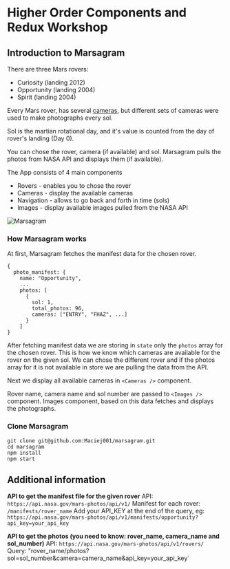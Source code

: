 # Higher Order Components and Redux Workshop

## Introduction to Marsagram

There are three Mars rovers:

 - Curiosity (landing 2012)
 - Opportunity (landing 2004)
 - Spirit (landing 2004)

Every Mars rover, has several [cameras](https://api.nasa.gov/api.html#MarsPhotos), but different sets of cameras were used to make photographs every sol.

Sol is the martian rotational day, and it's value is counted from the day of rover's landing (Day 0).

You can chose the rover, camera (if available) and sol. Marsagram pulls the photos from NASA API and displays them (if available).

The App consists of 4 main components

 - Rovers - enables you to chose the rover
 - Cameras - display the available cameras
 - Navigation - allows to go back and forth in time (sols)
 - Images - display available images pulled from the NASA API

![Marsagram](https://s3-eu-west-1.amazonaws.com/codecamps/marsagram/marsagram.jpg)

### How Marsagram works

At first, Marsagram fetches the manifest data for the chosen rover.
```
{
  photo_manifest: {
    name: "Opportunity",
    ...
    photos: [
	  {
	    sol: 1,
	    total_photos: 96,
	    cameras: ["ENTRY", "FHAZ", ...]
	  }
	]
}
```

After fetching manifest data we are storing in `state` only the `photos` array for the chosen rover. This is how we know which cameras are available for the rover on the given sol. We can chose the different rover and if the photos array for it is not available in store we are pulling the data from the API.

Next we display all available cameras in `<Cameras />` component.

Rover name, camera name and sol number are passed to `<Images />` component.
Images component, based on this data fetches and displays the photographs.

### Clone Marsagram

```
git clone git@github.com:Maciej001/marsagram.git
cd marsagram
npm install
npm start
```

## Additional information

**API to get the manifest file for the given rover**
API: `https://api.nasa.gov/mars-photos/api/v1/`
Manifest for each rover: `/manifests/rover_name`
Add your API_KEY at the end of the query, eg:
`https://api.nasa.gov/mars-photos/api/v1/manifests/opportunity?api_key=your_api_key`

**API to get the photos (you need to know: rover_name, camera_name and sol_number)**
API: `https://api.nasa.gov/mars-photos/api/v1/rovers/`
Query: "rover_name/photos?sol=sol_number&camera=camera_name&api_key=your_api_key`

